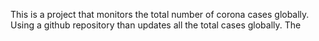 This is a project that monitors the total number of corona cases globally.
Using a github repository than updates all the total cases globally.
The 
